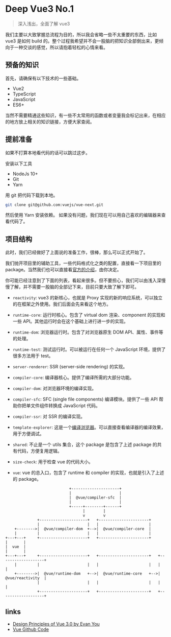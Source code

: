 # Deep Vue3 No.1

> 深入浅出，全面了解 vue3

我们主要以大致掌握总流程为目的，所以我会省略一些不太重要的东西，比如 vue3 是如何 build 的。整个过程我希望并不会一股脑的把知识全部倒出来，更倾向于一种交谈的感觉，所以请抱着轻松的心情来看。

## 预备的知识

首先，请确保有以下技术的一些基础。

- Vue2
- TypeScript
- JavaScript
- ES6+

当然不需要精通这些知识，有一些不太常用的函数或者变量我会标记出来，在相应的地方放上相关的知识链接，方便大家查阅。

## 提前准备

如果不打算本地看代码的话可以跳过这步。

安装以下工具

- NodeJs 10+
- Git
- Yarn

用 git 把代码下载到本地。

```bash
git clone git@github.com:vuejs/vue-next.git
```

然后使用 Yarn 安装依赖。
如果没有问题，我们现在可以用自己喜欢的编辑器来查看代码了。

## 项目结构

此时，我们已经做好了上面说的准备工作，很棒，那么可以正式开始了。

我们抛开项目里的辅助工具，一些代码格式化之类的配置，直接看一下项目里的 package。当然我们也可以直接看[官方的介绍](./contributing.md)，由你决定。

你可能已经注意到了下面的列表，看起来很多。但不要担心，我们可以由浅入深慢慢了解，并不需要一股脑的全部记下来，目前只要大致了解下即可。

- `reactivity`: vue3 的新核心，也就是 Proxy 实现的新的响应系统，可以独立的在框架之外使用。我们后面会先来看这个地方。

- `runtime-core`: 运行时核心。包含了 virtual dom 渲染、component 的实现和一些 API。其他运行时会在这个基础上进行进一步的实现。

- `runtime-dom`: 浏览器运行时。包含了对浏览器原生 DOM API、属性、事件等的处理。

- `runtime-test`: 测试运行时。可以被运行在任何一个 JavaScript 环境，提供了很多方法用于 test。

- `server-renderer`: SSR (server-side rendering) 的实现。

- `compiler-core`: 编译器核心。提供了编译所需的大部分功能。

- `compiler-dom`: 对浏览器环境的编译实现。

- `compiler-sfc`: SFC (single file components) 编译模块。提供了一些 API 帮助你把单文件组件转换成 JavaScript 代码。

- `compiler-ssr`: 对 SSR 的编译实现。

- `template-explorer`: 这是一个[编译浏览器][1]。可以直接查看编译器的编译效果，用于方便调试。

- `shared`: 不止是一个 utils 集合，这个 package 是包含了上述 package 的共有代码，方便复用逻辑。

- `size-check`: 用于检查 vue 的代码大小。

- `vue`: vue 的总入口，包含了 runtime 和 compiler 的实现，也就是引入了上述的 package。

```
                            +---------------------+
                            |                     |
                            |  @vue/compiler-sfc  |
                            |                     |
                            +-----+--------+------+
                                  |        |
                                  v        v
              +---------------------+   +----------------------+
              |                     |   |                      |
    +-------->|  @vue/compiler-dom  +-->|  @vue/compiler-core  |
    |         |                     |   |                      |
+---+---+     +---------------------+   +----------------------+
|       |
|  vue  |
|       |
+---+---+     +---------------------+   +----------------------+   +-------------------+
    |         |                     |   |                      |   |                   |
    +-------->|  @vue/runtime-dom   +-->|  @vue/runtime-core   +-->|  @vue/reactivity  |
              |                     |   |                      |   |                   |
              +---------------------+   +----------------------+   +-------------------+
```

## links

- [Design Principles of Vue 3.0 by Evan You](https://www.youtube.com/watch?v=WLpLYhnGqPA)
- [Vue Github Code](https://github.com/vuejs/vue-next)

[1]: https://vue-next-template-explorer.netlify.app/#%7B%22src%22%3A%22%3Cdiv%3E%7B%7Ba%2B1%7D%7D%3C%2Fdiv%3E%22%2C%22ssr%22%3Afalse%2C%22options%22%3A%7B%22mode%22%3A%22module%22%2C%22prefixIdentifiers%22%3Afalse%2C%22optimizeBindings%22%3Atrue%2C%22hoistStatic%22%3Afalse%2C%22cacheHandlers%22%3Afalse%2C%22scopeId%22%3Anull%7D%7D
